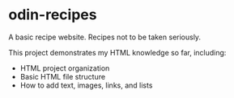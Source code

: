 # odin-recipes

A basic recipe website. Recipes not to be taken seriously.

This project demonstrates my HTML knowledge so far, including:

- HTML project organization
- Basic HTML file structure
- How to add text, images, links, and lists
